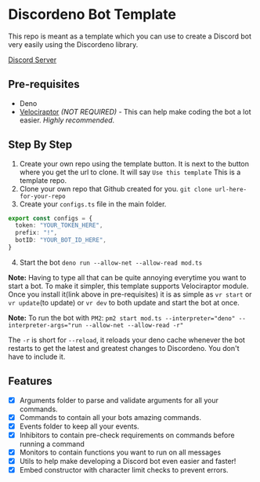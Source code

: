 # Discordeno Bot Template

This repo is meant as a template which you can use to create a Discord bot very easily using the Discordeno library.

[Discord Server](https://discord.gg/J4NqJ72)

## Pre-requisites

- Deno
- [Velociraptor](https://deno.land/x/velociraptor@v1.0.0-beta.5) *(NOT REQUIRED)* - This can help make coding the bot a lot easier. *Highly recommended*.

## Step By Step

1. Create your own repo using the template button. It is next to the button where you get the url to clone. It will say `Use this template` This is a template repo.
2. Clone your own repo that Github created for you. `git clone url-here-for-your-repo`
3. Create your `configs.ts` file in the main folder.

```ts
export const configs = {
  token: "YOUR_TOKEN_HERE",
  prefix: "!",
  botID: "YOUR_BOT_ID_HERE",
}
```

4. Start the bot `deno run --allow-net --allow-read mod.ts`

**Note:** Having to type all that can be quite annoying everytime you want to start a bot. To make it simpler, this template supports Velociraptor module. Once you install it(link above in pre-requisites) it is as simple as `vr start` or `vr update`(to update) or `vr dev` to both update and start the bot at once.

**Note:** To run the bot with `PM2`: `pm2 start mod.ts --interpreter="deno" --interpreter-args="run --allow-net --allow-read -r" `

The `-r` is short for `--reload`, it reloads your deno cache whenever the bot restarts to get the latest and greatest changes to Discordeno. You don't have to include it.

## Features

- [x] Arguments folder to parse and validate arguments for all your commands.
- [x] Commands to contain all your bots amazing commands.
- [x] Events folder to keep all your events.
- [x] Inhibitors to contain pre-check requirements on commands before running a command
- [x] Monitors to contain functions you want to run on all messages
- [x] Utils to help make developing a Discord bot even easier and faster!
- [x] Embed constructor with character limit checks to prevent errors.
